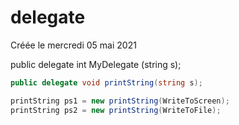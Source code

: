 
#  delegate 
Créée le mercredi 05 mai 2021


public delegate int MyDelegate (string s);

```c#
public delegate void printString(string s);

printString ps1 = new printString(WriteToScreen);
printString ps2 = new printString(WriteToFile);
```
